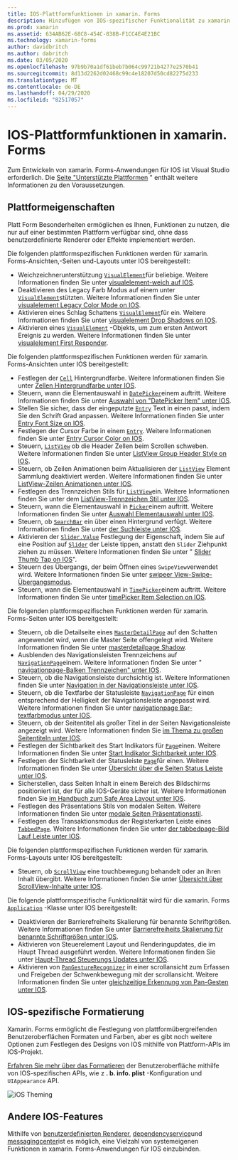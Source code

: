 ```yaml
---
title: IOS-Plattformfunktionen in xamarin. Forms
description: Hinzufügen von IOS-spezifischer Funktionalität zu xamarin. Forms-Anwendungen.
ms.prod: xamarin
ms.assetid: 634AB62E-68C8-454C-838B-F1CC4E4E21BC
ms.technology: xamarin-forms
author: davidbritch
ms.author: dabritch
ms.date: 03/05/2020
ms.openlocfilehash: 97b9b70a1df61beb7b064c99721b4277e2570b41
ms.sourcegitcommit: 8d13d2262d02468c99c4e18207d50cd82275d233
ms.translationtype: MT
ms.contentlocale: de-DE
ms.lasthandoff: 04/29/2020
ms.locfileid: "82517057"
---
```

# <a name="ios-platform-features-in-xamarinforms"></a>IOS-Plattformfunktionen in xamarin. Forms

Zum Entwickeln von xamarin. Forms-Anwendungen für IOS ist Visual Studio erforderlich. Die [Seite "Unterstützte Plattformen](~/get-started/supported-platforms.md) " enthält weitere Informationen zu den Voraussetzungen.

## <a name="platform-specifics"></a>Plattformeigenschaften

Platt Form Besonderheiten ermöglichen es Ihnen, Funktionen zu nutzen, die nur auf einer bestimmten Plattform verfügbar sind, ohne dass benutzerdefinierte Renderer oder Effekte implementiert werden.

Die folgenden plattformspezifischen Funktionen werden für xamarin. Forms-Ansichten,-Seiten und-Layouts unter IOS bereitgestellt:

- Weichzeichnerunterstützung [`VisualElement`](xref:Xamarin.Forms.VisualElement)für beliebige. Weitere Informationen finden Sie unter [visualelement-weich auf IOS](visualelement-blur.md).
- Deaktivieren des Legacy Farb Modus auf einem unter [`VisualElement`](xref:Xamarin.Forms.VisualElement)stützten. Weitere Informationen finden Sie unter [visualelement Legacy Color Mode on IOS](legacy-color-mode.md).
- Aktivieren eines Schlag Schattens [`VisualElement`](xref:Xamarin.Forms.VisualElement)für ein. Weitere Informationen finden Sie unter [visualelement Drop Shadows on IOS](visualelement-drop-shadow.md).
- Aktivieren eines [`VisualElement`](xref:Xamarin.Forms.VisualElement) -Objekts, um zum ersten Antwort Ereignis zu werden. Weitere Informationen finden Sie unter [visualelement First Responder](visualelement-first-responder.md).

Die folgenden plattformspezifischen Funktionen werden für xamarin. Forms-Ansichten unter IOS bereitgestellt:

- Festlegen der [`Cell`](xref:Xamarin.Forms.Cell) Hintergrundfarbe. Weitere Informationen finden Sie unter [Zellen Hintergrundfarbe unter IOS](cell-background-color.md).
- Steuern, wann die Elementauswahl in [`DatePicker`](xref:Xamarin.Forms.DatePicker)einem auftritt. Weitere Informationen finden Sie unter [Auswahl von "DatePicker Item" unter IOS](datepicker-selection.md).
- Stellen Sie sicher, dass der eingeputzte [`Entry`](xref:Xamarin.Forms.Entry) Text in einen passt, indem Sie den Schrift Grad anpassen. Weitere Informationen finden Sie unter [Entry Font Size on IOS](entry-font-size.md).
- Festlegen der Cursor Farbe in einem [`Entry`](xref:Xamarin.Forms.Entry). Weitere Informationen finden Sie unter [Entry Cursor Color on IOS](entry-cursor-color.md).
- Steuern, [`ListView`](xref:Xamarin.Forms.ListView) ob die Header Zellen beim Scrollen schweben. Weitere Informationen finden Sie unter [ListView Group Header Style on IOS](listview-group-header-style.md).
- Steuern, ob Zeilen Animationen beim Aktualisieren der [`ListView`](xref:Xamarin.Forms.ListView) Element Sammlung deaktiviert werden. Weitere Informationen finden Sie unter [ListView-Zeilen Animationen unter IOS](listview-row-animations.md).
- Festlegen des Trennzeichen Stils für [`ListView`](xref:Xamarin.Forms.ListView)ein. Weitere Informationen finden Sie unter dem [ListView-Trennzeichen Stil unter IOS](listview-separator-style.md).
- Steuern, wann die Elementauswahl in [`Picker`](xref:Xamarin.Forms.Picker)einem auftritt. Weitere Informationen finden Sie unter [Auswahl Elementauswahl unter IOS](picker-selection.md).
- Steuern, ob [`SearchBar`](xref:Xamarin.Forms.SearchBar) ein über einen Hintergrund verfügt. Weitere Informationen finden Sie unter [der Suchleiste unter IOS](searchbar-style.md).
- Aktivieren der [`Slider.Value`](xref:Xamarin.Forms.Slider.Value) Festlegung der Eigenschaft, indem Sie auf eine Position auf [`Slider`](xref:Xamarin.Forms.Slider) der Leiste tippen, anstatt den `Slider` Ziehpunkt ziehen zu müssen. Weitere Informationen finden Sie unter " [Slider Thumb Tap on IOS](slider-thumb.md)".
- Steuern des Übergangs, der beim Öffnen eines `SwipeView`verwendet wird. Weitere Informationen finden Sie unter [swipeer View-Swipe-Übergangsmodus](swipeview-swipetransitionmode.md).
- Steuern, wann die Elementauswahl in [`TimePicker`](xref:Xamarin.Forms.TimePicker)einem auftritt. Weitere Informationen finden Sie unter [timePicker Item Selection on IOS](timepicker-selection.md).

Die folgenden plattformspezifischen Funktionen werden für xamarin. Forms-Seiten unter IOS bereitgestellt:

- Steuern, ob die Detailseite eines [`MasterDetailPage`](xref:Xamarin.Forms.MasterDetailPage) auf den Schatten angewendet wird, wenn die Master Seite offengelegt wird. Weitere Informationen finden Sie unter [masterdetailpage Shadow](masterdetailpage-shadow.md).
- Ausblenden des Navigationsleisten Trennzeichens auf [`NavigationPage`](xref:Xamarin.Forms.NavigationPage)einem. Weitere Informationen finden Sie unter " [navigationpage-Balken Trennzeichen" unter IOS](navigation-bar-separator.md).
- Steuern, ob die Navigationsleiste durchsichtig ist. Weitere Informationen finden Sie unter [Navigation in der Navigationsleiste unter IOS](navigation-bar-translucent.md).
- Steuern, ob die Textfarbe der Statusleiste [`NavigationPage`](xref:Xamarin.Forms.NavigationPage) für einen entsprechend der Helligkeit der Navigationsleiste angepasst wird. Weitere Informationen finden Sie unter [navigationpage Bar-textfarbmodus unter IOS](status-bar-text-color.md).
- Steuern, ob der Seitentitel als großer Titel in der Seiten Navigationsleiste angezeigt wird. Weitere Informationen finden Sie [im Thema zu großen Seitentiteln unter IOS](page-large-title.md).
- Festlegen der Sichtbarkeit des Start Indikators für [`Page`](xref:Xamarin.Forms.Page)einen. Weitere Informationen finden Sie unter [Start Indikator Sichtbarkeit unter IOS](page-home-indicator.md).
- Festlegen der Sichtbarkeit der Statusleiste [`Page`](xref:Xamarin.Forms.Page)für einen. Weitere Informationen finden Sie unter [Übersicht über die Seiten Status Leiste unter IOS](page-status-bar-visibility.md).
- Sicherstellen, dass Seiten Inhalt in einem Bereich des Bildschirms positioniert ist, der für alle IOS-Geräte sicher ist. Weitere Informationen finden Sie [im Handbuch zum Safe Area Layout unter IOS](page-safe-area-layout.md).
- Festlegen des Präsentations Stils von modalen Seiten. Weitere Informationen finden Sie unter [modale Seiten Präsentationsstil](page-presentation-style.md).
- Festlegen des Transaktionsmodus der Registerkarten Leiste eines [`TabbedPage`](xref:Xamarin.Forms.TabbedPage). Weitere Informationen finden Sie unter [der tabbedpage-Bild Lauf Leiste unter IOS](tabbedpage-translucent-tabbar.md).

Die folgenden plattformspezifischen Funktionen werden für xamarin. Forms-Layouts unter IOS bereitgestellt:

- Steuern, ob [`ScrollView`](xref:Xamarin.Forms.ScrollView) eine touchbewegung behandelt oder an ihren Inhalt übergibt. Weitere Informationen finden Sie unter [Übersicht über ScrollView-Inhalte unter IOS](scrollview-content-touches.md).

Die folgende plattformspezifische Funktionalität wird für die xamarin. Forms [`Application`](xref:Xamarin.Forms.Application) -Klasse unter IOS bereitgestellt:

- Deaktivieren der Barrierefreiheits Skalierung für benannte Schriftgrößen. Weitere Informationen finden Sie unter [Barrierefreiheits Skalierung für benannte Schriftgrößen unter IOS](named-font-size-scaling.md).
- Aktivieren von Steuerelement Layout und Renderingupdates, die im Haupt Thread ausgeführt werden. Weitere Informationen finden Sie unter [Haupt-Thread Steuerungs Updates unter IOS](main-thread-updates-ui.md).
- Aktivieren von [`PanGestureRecognizer`](xref:Xamarin.Forms.PanGestureRecognizer) in einer scrollansicht zum Erfassen und Freigeben der Schwenkbewegung mit der scrollansicht. Weitere Informationen finden Sie unter [gleichzeitige Erkennung von Pan-Gesten unter IOS](application-pan-gesture.md).

## <a name="ios-specific-formatting"></a>IOS-spezifische Formatierung

Xamarin. Forms ermöglicht die Festlegung von plattformübergreifenden Benutzeroberflächen Formaten und Farben, aber es gibt noch weitere Optionen zum Festlegen des Designs von IOS mithilfe von Plattform-APIs im IOS-Projekt.

[Erfahren Sie mehr über das Formatieren](formatting.md) der Benutzeroberfläche mithilfe von IOS-spezifischen APIs, wie z **. b. info. plist** -Konfiguration und `UIAppearance` API.

![](images/status-white-sml.png "iOS Theming")

## <a name="other-ios-features"></a>Andere IOS-Features

Mithilfe von [benutzerdefinierten Renderer](~/xamarin-forms/app-fundamentals/custom-renderer/index.md), [dependencyservice](~/xamarin-forms/app-fundamentals/dependency-service/index.md)und [messagingcenter](~/xamarin-forms/app-fundamentals/messaging-center.md)ist es möglich, eine Vielzahl von systemeigenen Funktionen in xamarin. Forms-Anwendungen für IOS einzubinden.
